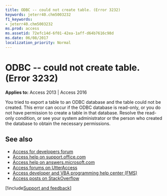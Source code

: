 ```yaml
---
title: ODBC -- could not create table. (Error 3232)
keywords: jeterr40.chm5003232
f1_keywords:
- jeterr40.chm5003232
ms.prod: access
ms.assetid: 72efc14d-6f01-42ea-1aff-d64b7616c98d
ms.date: 06/08/2017
localization_priority: Normal
---
```



# ODBC -- could not create table. (Error 3232)

  

**Applies to:** Access 2013 | Access 2016

You tried to export a table to an ODBC database and the table could not be created. This error can occur if the ODBC database is read-only, or you do not have permission to create a table in that database. Resolve the read-only condition, or see your system administrator or the person who created the database to obtain the necessary permissions.

## See also

- [Access for developers forum](https://social.msdn.microsoft.com/Forums/office/home?forum=accessdev)
- [Access help on support.office.com](https://support.office.com/search/results?query=Access)
- [Access help on answers.microsoft.com](https://answers.microsoft.com/)
- [Access forums on UtterAccess](https://www.utteraccess.com/forum/index.php?act=idx)
- [Access developer and VBA programming help center (FMS)](https://www.fmsinc.com/MicrosoftAccess/developer/)
- [Access posts on StackOverflow](https://stackoverflow.com/questions/tagged/ms-access)

[!include[Support and feedback](~/includes/feedback-boilerplate.md)]